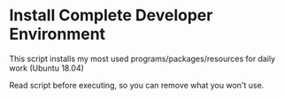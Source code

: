 # Install Complete Developer Environment

This script installs my most used programs/packages/resources for daily work (Ubuntu 18.04)

Read script before executing, so you can remove what you won't 
use.